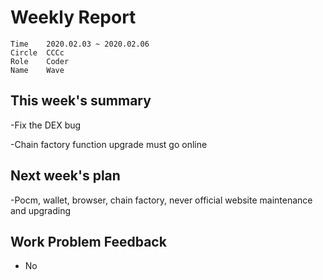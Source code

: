 # Weekly Report 
```
Time	2020.02.03 ~ 2020.02.06
Circle	CCCc
Role	Coder
Name	Wave
```
## This week's summary
-Fix the DEX bug

-Chain factory function upgrade must go online

## Next week's plan

-Pocm, wallet, browser, chain factory, never official website maintenance and upgrading

## Work Problem Feedback
- No

